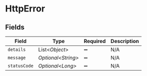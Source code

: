 # HttpError


## Fields

| Field               | Type                | Required            | Description         |
| ------------------- | ------------------- | ------------------- | ------------------- |
| `details`           | List\<*Object*>     | :heavy_minus_sign:  | N/A                 |
| `message`           | *Optional\<String>* | :heavy_minus_sign:  | N/A                 |
| `statusCode`        | *Optional\<Long>*   | :heavy_minus_sign:  | N/A                 |